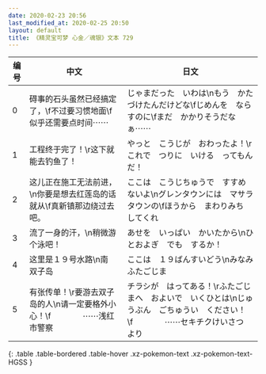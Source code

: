 ```yaml
---
date: 2020-02-23 20:56
last_modified_at: 2020-02-25 20:50
layout: default
title: 《精灵宝可梦 心金／魂银》文本 729
---
```

| 编号 | 中文 | 日文 |
| ---- | ---- | ---- |
| 0 | 碍事的石头虽然已经搞定了，\f不过要习惯地面\f似乎还需要点时间⋯⋯ | じゃまだった　いわは\nもう　かたづけたんだけどな\fじめんを　ならすのに\fまだ　かかりそうだなぁ⋯⋯ |
| 1 | 工程终于完了！\r这下就能去钓鱼了！ | やっと　こうじが　おわったよ！\rこれで　つりに　いける　ってもんだ！ |
| 2 | 这儿正在施工无法前进，\n你要是想去红莲岛的话就从\f真新镇那边绕过去吧。 | ここは　こうじちゅうで　すすめないよ\nグレンタウンには　マサラタウンの\fほうから　まわりみち　してくれ |
| 3 | 流了一身的汗，\n稍微游个泳吧！ | あせを　いっぱい　かいたから\nひとおよぎ　でも　するか！ |
| 4 | 这里是１９号水路\n南　双子岛 | ここは　１９ばんすいどう\nみなみ　ふたごじま |
| 5 | 有张传单！\r要游去双子岛的人\n请一定要格外小心！\f　　　　⋯⋯浅红市警察 | チラシが　はってある！\rふたごじまへ　およいで　いくひとは\nじゅうぶん　ごちゅうい　ください！\f　　　　⋯⋯セキチクけいさつ　より |
{: .table .table-bordered .table-hover .xz-pokemon-text .xz-pokemon-text-HGSS }
